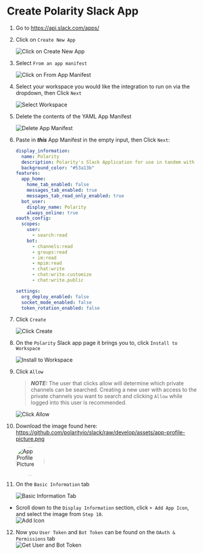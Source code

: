 # Create Polarity Slack App

1. Go to https://api.slack.com/apps/
2. Click on `Create New App` 
    <div>
      <img alt="Click on Create New App" src="./assets/click-on-create-new-app.png">
    </div>

3. Select `From an app manifest`
    <div>
      <img alt="Click on From App Manifest" src="./assets/click-from-an-app-manifest.png">
    </div>

4. Select your workspace you would like the integration to run on via the dropdown, then Click `Next`
    <div>
      <img alt="Select Workspace" src="./assets/select-workspace-from-dropdown.png">
    </div>

5. Delete the contents of the YAML App Manifest
    <div>
      <img alt="Delete App Manifest" src="./assets/delete-app-manifest.png">
    </div>

6. Paste in ***this*** App Manifest in the empty input, then Click `Next`:
    ```yaml
    display_information:
      name: Polarity
      description: Polarity's Slack Application for use in tandem with our Polarity Slack Integration.
      background_color: "#53a13b"
    features:
      app_home:
        home_tab_enabled: false
        messages_tab_enabled: true
        messages_tab_read_only_enabled: true
      bot_user:
        display_name: Polarity
        always_online: true
    oauth_config:
      scopes:
        user:
          - search:read
        bot:
          - channels:read
          - groups:read
          - im:read
          - mpim:read
          - chat:write
          - chat:write.customize
          - chat:write.public

    settings:
      org_deploy_enabled: false
      socket_mode_enabled: false
      token_rotation_enabled: false
    ```

7. Click `Create`
    <div>
      <img alt="Click Create" src="./assets/click-create.png">
    </div>

8. On the `Polarity` Slack app page it brings you to, click `Install to Workspace`
    <div>
      <img alt="Install to Workspace" src="./assets/install-to-workspace.png">
    </div>

9. Click `Allow`
    > ***NOTE:*** The user that clicks allow will determine which private channels can be searched. Creating a new user with access to the private channels you want to search and clicking `Allow` while logged into this user is recommended.
    <div>
      <img alt="Click Allow" src="./assets/click-allow.png">
    </div>

10. Download the image found here: https://github.com/polarityio/slack/raw/develop/assets/app-profile-picture.png
    <div>
      <img width="75"style="border-radius: 49%" alt="App Profile Picture" src="./assets/app-profile-picture.png">
    </div>
    
11. On the `Basic Information` tab
    <div>
      <img alt="Basic Information Tab" src="./assets/basic-info-tab.png">
    </div>
- Scroll down to the `Display Information` section, click `+ Add App Icon`, and select the image from `Step 10`.
    <div>
      <img alt="Add Icon" src="./assets/add-icon.png">
    </div>

12.  Now you `User Token` and `Bot Token` can be found on the `OAuth & Permissions` tab
    <div>
      <img alt="Get User and Bot Token" src="./assets/get-tokens.png">
    </div>